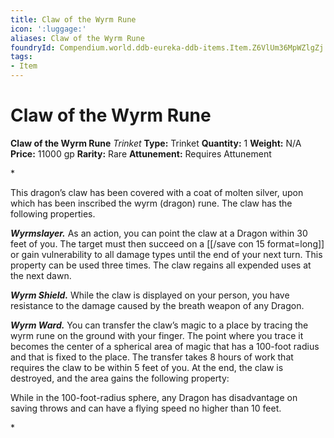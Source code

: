```yaml
---
title: Claw of the Wyrm Rune
icon: ':luggage:'
aliases: Claw of the Wyrm Rune
foundryId: Compendium.world.ddb-eureka-ddb-items.Item.Z6VlUm36MpWZlgZj
tags:
- Item
---
```


# Claw of the Wyrm Rune

**Claw of the Wyrm Rune**
_Trinket_
**Type:** Trinket
**Quantity:** 1
**Weight:** N/A
**Price:** 11000 gp
**Rarity:** Rare
**Attunement:** Requires Attunement

*<p>This dragon’s claw has been covered with a coat of molten silver, upon which has been inscribed the wyrm (dragon) rune. The claw has the following properties.

***Wyrmslayer.*** As an action, you can point the claw at a Dragon within 30 feet of you. The target must then succeed on a [[/save con 15 format=long]] or gain vulnerability to all damage types until the end of your next turn. This property can be used three times. The claw regains all expended uses at the next dawn.

***Wyrm Shield.*** While the claw is displayed on your person, you have resistance to the damage caused by the breath weapon of any Dragon.

***Wyrm Ward.*** You can transfer the claw’s magic to a place by tracing the wyrm rune on the ground with your finger. The point where you trace it becomes the center of a spherical area of magic that has a 100-foot radius and that is fixed to the place. The transfer takes 8 hours of work that requires the claw to be within 5 feet of you. At the end, the claw is destroyed, and the area gains the following property:

While in the 100-foot-radius sphere, any Dragon has disadvantage on saving throws and can have a flying speed no higher than 10 feet.</p>*